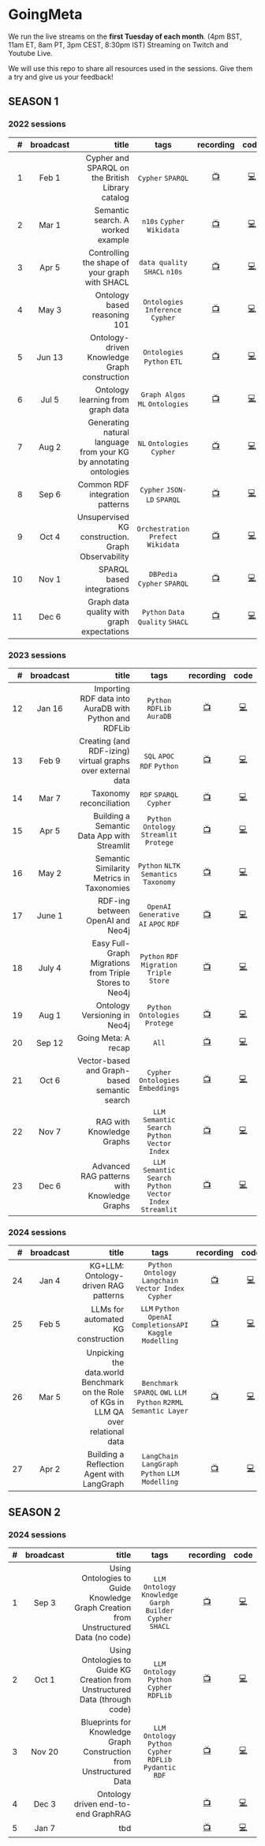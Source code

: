 # GoingMeta

We run the live streams on the **first Tuesday of each month**.
(4pm BST, 11am ET, 8am PT, 3pm CEST, 8:30pm IST) 
Streaming on Twitch and Youtube Live.

We will use this repo to share all resources used in the sessions. Give them a try and give us your feedback!

## SEASON 1

### 2022 sessions

| #  | broadcast | title |tags| recording  | code |
|---:|:-----:| -----:|:---------:|:--------------------------:|:---:|
| 1  | Feb 1 | Cypher and SPARQL on the British Library catalog |`Cypher` `SPARQL`| [📺](https://www.youtube.com/watch?v=NQqWBnyQlS4) | [💻](https://github.com/jbarrasa/goingmeta/tree/main/session01) |
| 2  | Mar 1 | Semantic search. A worked example |`n10s` `Cypher` `Wikidata`| [📺](https://www.youtube.com/watch?v=y6eCKIRsA64) | [💻](https://github.com/jbarrasa/goingmeta/tree/main/session02) |
| 3  | Apr 5 | Controlling the shape of your graph with SHACL |`data quality` `SHACL` `n10s`| [📺](https://youtu.be/Zkgu7YauOfs?t=693) | [💻](https://github.com/jbarrasa/goingmeta/tree/main/session03) |
| 4  | May 3 | Ontology based reasoning 101 |`Ontologies` `Inference` `Cypher`| [📺](https://www.youtube.com/watch?v=XX7Ppc5T0GE) | [💻](https://github.com/jbarrasa/goingmeta/tree/main/session04) |
| 5  | Jun 13 | Ontology-driven Knowledge Graph construction |`Ontologies` `Python` `ETL`| [📺](https://www.youtube.com/watch?v=05Wkg1p34ek) | [💻](https://github.com/jbarrasa/goingmeta/tree/main/session05) |
| 6  | Jul 5 | Ontology learning from graph data |`Graph Algos` `ML` `Ontologies`| [📺](https://www.youtube.com/watch?v=fpt-OsGOzmo&t=1060s) | [💻](https://github.com/jbarrasa/goingmeta/tree/main/session06) |
| 7  | Aug 2 | Generating natural language from your KG by annotating ontologies |`NL` `Ontologies` `Cypher`| [📺](https://youtu.be/Y_IygO4MOqc?t=445) | [💻](https://github.com/jbarrasa/goingmeta/tree/main/session07) |
| 8  | Sep 6 | Common RDF integration patterns |`Cypher` `JSON-LD` `SPARQL`| [📺](https://www.youtube.com/watch?v=iCrdR86AorU) | [💻](https://github.com/jbarrasa/goingmeta/tree/main/session08) |
| 9  | Oct 4 | Unsupervised KG construction. Graph Observability |`Orchestration` `Prefect` `Wikidata`| [📺](https://www.youtube.com/watch?v=YVaj2LEqDn0) | [💻](https://github.com/jbarrasa/goingmeta/tree/main/session09) |
| 10  | Nov 1 | SPARQL based integrations |`DBPedia` `Cypher` `SPARQL`| [📺](https://www.youtube.com/watch?v=nG62SzxOBJc) | [💻](https://github.com/jbarrasa/goingmeta/tree/main/session10) |
| 11  | Dec 6 | Graph data quality with graph expectations |`Python` `Data Quality` `SHACL`| [📺](https://www.youtube.com/watch?v=JrBOvdVkjU4) | [💻](https://github.com/jbarrasa/goingmeta/tree/main/session11) |

### 2023 sessions

| #  | broadcast | title |tags| recording  | code |
|---:|:-----:| -----:|:---------:|:--------------------------:|:---:|
| 12  | Jan 16 | Importing RDF data into AuraDB with Python and RDFLib |`Python` `RDFLib` `AuraDB`| [📺](https://youtu.be/DWINSvRxIbw?t=927) | [💻](https://github.com/jbarrasa/goingmeta/tree/main/session12) |
| 13  | Feb 9 | Creating (and RDF-izing) virtual graphs over external data |`SQL` `APOC` `RDF` `Python`| [📺](https://www.youtube.com/watch?v=FoHAyBhcH4s) | [💻](https://github.com/jbarrasa/goingmeta/tree/main/session13) |
| 14  | Mar 7 | Taxonomy reconciliation |`RDF` `SPARQL` `Cypher`| [📺](https://www.youtube.com/watch?v=Aurp3eztRHM) | [💻](https://github.com/jbarrasa/goingmeta/tree/main/session14) |
| 15  | Apr 5 | Building a Semantic Data App with Streamlit |`Python` `Ontology` `Streamlit` `Protege`| [📺](https://www.youtube.com/watch?v=m7kg33OsI_A) | [💻](https://github.com/jbarrasa/goingmeta/tree/main/session15) |
| 16  | May 2 | Semantic Similarity Metrics in Taxonomies |`Python` `NLTK` `Semantics` `Taxonomy`| [📺](https://www.youtube.com/watch?v=WwTxlyjY35I) | [💻](https://github.com/jbarrasa/goingmeta/tree/main/session16) |
| 17  | June 1 | RDF-ing between OpenAI and Neo4j |`OpenAI` `Generative AI` `APOC` `RDF`| [📺](https://www.youtube.com/watch?v=w-PwMyzokSw) | [💻](https://github.com/jbarrasa/goingmeta/tree/main/session17) |
| 18  | July 4 | Easy Full-Graph Migrations from Triple Stores to Neo4j |`Python` `RDF` `Migration` `Triple Store`| [📺](https://www.youtube.com/watch?v=9DDdFKVvZQc) | [💻](https://github.com/jbarrasa/goingmeta/tree/main/session18) |
| 19  | Aug 1 | Ontology Versioning in Neo4j |`Python` `Ontologies` `Protege`| [📺](https://www.youtube.com/watch?v=xK_07cqKwMk) | [💻](https://github.com/jbarrasa/goingmeta/tree/main/session19) |
| 20  | Sep 12 | Going Meta: A recap |`All`| [📺](https://www.youtube.com/watch?v=Tx1zCnlc0_g) | [💻]([https://github.com/jbarrasa/goingmeta/tree/main/session19](https://medium.com/neo4j/20-episodes-of-going-meta-a-recap-5a0ccd689c6c)) |
| 21  | Oct 6 | Vector-based and Graph-based semantic search |`Cypher` `Ontologies` `Embeddings`| [📺](https://www.youtube.com/watch?v=bRD09ndyJNs) | [💻](https://github.com/jbarrasa/goingmeta/tree/main/session21) |
| 22  | Nov 7 | RAG with Knowledge Graphs  |`LLM` `Semantic Search` `Python` `Vector Index`| [📺](https://www.youtube.com/watch?v=9DxwgIKVSHY) | [💻](https://github.com/jbarrasa/goingmeta/tree/main/session22) |
| 23  | Dec 6 | Advanced RAG patterns with Knowledge Graphs  |`LLM` `Semantic Search` `Python` `Vector Index` `Streamlit`| [📺](https://www.youtube.com/watch?v=E_JO4-2D5Xs) | [💻](https://github.com/jbarrasa/goingmeta/tree/main/session23) |

### 2024 sessions

| #  | broadcast | title |tags| recording  | code |
|---:|:-----:| -----:|:---------:|:--------------------------:|:---:|
| 24  | Jan 4 | KG+LLM: Ontology-driven RAG patterns |`Python` `Ontology` `Langchain` `Vector Index` `Cypher`| [📺](https://www.youtube.com/watch?v=5_WXr0GtVas) | [💻](https://github.com/jbarrasa/goingmeta/tree/main/session24) |
| 25  | Feb 5 | LLMs for automated KG construction | `LLM` `Python` `OpenAI` `CompletionsAPI` `Kaggle` `Modelling`| [📺](https://www.youtube.com/watch?v=ViHV16ly-qs) | [💻](https://github.com/jbarrasa/goingmeta/tree/main/session25) |
| 26  | Mar 5 | Unpicking the data.world Benchmark on the Role of KGs in LLM QA over relational data|`Benchmark` `SPARQL` `OWL` `LLM` `Python` `R2RML` `Semantic Layer` | [📺](https://www.youtube.com/watch?v=ReRH53amZ4M) | [💻](https://github.com/jbarrasa/goingmeta/tree/main/session26) |
| 27  | Apr 2 | Building a Reflection Agent with LangGraph |`LangChain` `LangGraph` `Python` `LLM` `Modelling` | [📺](https://www.youtube.com/watch?v=Sra-1xhNn28) | [💻](https://github.com/jbarrasa/goingmeta/tree/main/session27) |


## SEASON 2

### 2024 sessions

| #  | broadcast | title |tags| recording  | code |
|---:|:-----:| -----:|:---------:|:--------------------------:|:---:|
| 1  | Sep 3 | Using Ontologies to Guide Knowledge Graph Creation from Unstructured Data (no code) |`LLM` `Ontology` `Knowledge Garph Builder` `Cypher` `SHACL`| [📺](https://www.youtube.com/watch?v=RYuw4oq0G84) | [💻](https://github.com/jbarrasa/goingmeta/tree/main/session28) |
| 2  | Oct 1 | Using Ontologies to Guide KG Creation from Unstructured Data (through code) |`LLM` `Ontology` `Python` `Cypher` `RDFLib`| [📺](https://www.youtube.com/watch?v=rde3ak_H70Y) | [💻](https://github.com/jbarrasa/goingmeta/tree/main/session29) |
| 3  | Nov 20 | Blueprints for Knowledge Graph Construction from Unstructured Data | `LLM` `Ontology` `Python` `Cypher` `RDFLib` `Pydantic` `RDF`| [📺](https://youtube.com/live/cPzy61odKCg) | [💻](https://github.com/jbarrasa/goingmeta/tree/main/session30) |
| 4  | Dec 3 | Ontology driven end-to-end GraphRAG | | [📺](https://youtube.com/live/UmP0pFFsMsE) | [💻](https://github.com/jbarrasa/goingmeta/tree/main/session31) |
| 5  | Jan 7 | tbd | | [📺](#) | [💻](#) |
